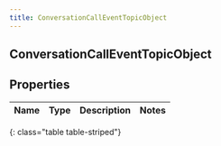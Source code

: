 ```yaml
---
title: ConversationCallEventTopicObject
---
```

## ConversationCallEventTopicObject


## Properties

| Name | Type | Description | Notes |
| ------------ | ------------- | ------------- | ------------- |
{: class="table table-striped"}



